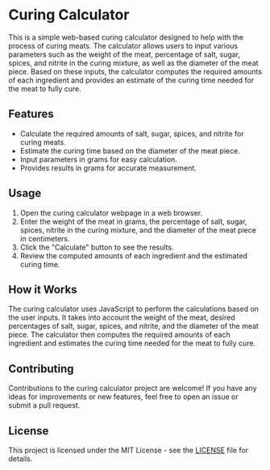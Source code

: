 # Curing Calculator

This is a simple web-based curing calculator designed to help with the process of curing meats. The calculator allows users to input various parameters such as the weight of the meat, percentage of salt, sugar, spices, and nitrite in the curing mixture, as well as the diameter of the meat piece. Based on these inputs, the calculator computes the required amounts of each ingredient and provides an estimate of the curing time needed for the meat to fully cure.

## Features

- Calculate the required amounts of salt, sugar, spices, and nitrite for curing meats.
- Estimate the curing time based on the diameter of the meat piece.
- Input parameters in grams for easy calculation.
- Provides results in grams for accurate measurement.

## Usage

1. Open the curing calculator webpage in a web browser.
2. Enter the weight of the meat in grams, the percentage of salt, sugar, spices, nitrite in the curing mixture, and the diameter of the meat piece in centimeters.
3. Click the "Calculate" button to see the results.
4. Review the computed amounts of each ingredient and the estimated curing time.

## How it Works

The curing calculator uses JavaScript to perform the calculations based on the user inputs. It takes into account the weight of the meat, desired percentages of salt, sugar, spices, and nitrite, and the diameter of the meat piece. The calculator then computes the required amounts of each ingredient and estimates the curing time needed for the meat to fully cure.

## Contributing

Contributions to the curing calculator project are welcome! If you have any ideas for improvements or new features, feel free to open an issue or submit a pull request.

## License

This project is licensed under the MIT License - see the [LICENSE](LICENSE) file for details.
